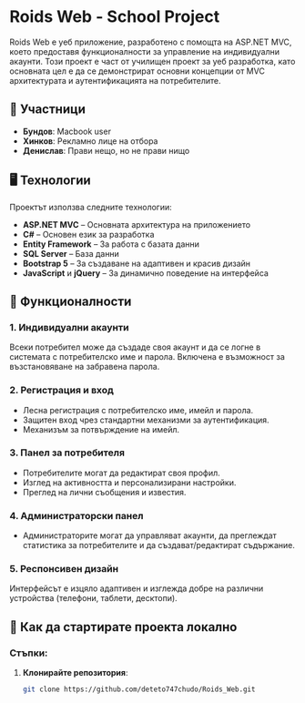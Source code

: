 # Roids Web - School Project

Roids Web е уеб приложение, разработено с помощта на ASP.NET MVC, което предоставя функционалности за управление на индивидуални акаунти. Този проект е част от училищен проект за уеб разработка, като основната цел е да се демонстрират основни концепции от MVC архитектурата и аутентификацията на потребителите.

## 📅 Участници
- **Бундов**: Macbook user
- **Хинков**: Рекламно лице на отбора
- **Денислав**: Прави нещо, но не прави нищо

## 🖥️ Технологии
Проектът използва следните технологии:

- **ASP.NET MVC** – Основната архитектура на приложението
- **C#** – Основен език за разработка
- **Entity Framework** – За работа с базата данни
- **SQL Server** – База данни
- **Bootstrap 5** – За създаване на адаптивен и красив дизайн
- **JavaScript** и **jQuery** – За динамично поведение на интерфейса

## 🚀 Функционалности

### 1. **Индивидуални акаунти**
   Всеки потребител може да създаде своя акаунт и да се логне в системата с потребителско име и парола. Включена е възможност за възстановяване на забравена парола.

### 2. **Регистрация и вход**
   - Лесна регистрация с потребителско име, имейл и парола.
   - Защитен вход чрез стандартни механизми за аутентификация.
   - Механизъм за потвърждение на имейл.

### 3. **Панел за потребителя**
   - Потребителите могат да редактират своя профил.
   - Изглед на активността и персонализирани настройки.
   - Преглед на лични съобщения и известия.

### 4. **Администраторски панел**
   - Администраторите могат да управляват акаунти, да преглеждат статистика за потребителите и да създават/редактират съдържание.
   
### 5. **Респонсивен дизайн**
   Интерфейсът е изцяло адаптивен и изглежда добре на различни устройства (телефони, таблети, десктопи).

## 🔧 Как да стартирате проекта локално

### Стъпки:
1. **Клонирайте репозитория**:
   ```bash
   git clone https://github.com/deteto747chudo/Roids_Web.git
